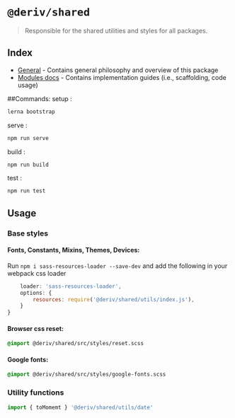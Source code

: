 # `@deriv/shared`
> Responsible for the shared utilities and styles for all packages.

## Index

- [General](docs/README.md) - Contains general philosophy and overview of this package
- [Modules docs](docs/Modules/README.md) - Contains implementation guides (i.e., scaffolding, code usage)

##Commands:
setup :
  ```sh 
  lerna bootstrap
  ```
serve : 
  ```sh 
  npm run serve
  ```
build : 
  ```sh 
  npm run build
  ```
test  :
  ```sh 
  npm run test
  ```

## Usage

### Base styles

#### Fonts, Constants, Mixins, Themes, Devices:
Run `npm i sass-resources-loader --save-dev` and add the following in your webpack css loader

```js {
    loader: 'sass-resources-loader',
    options: {
        resources: require('@deriv/shared/utils/index.js'),
    }
}
```

#### Browser css reset:
```scss
@import @deriv/shared/src/styles/reset.scss
```

#### Google fonts:
```scss
@import @deriv/shared/src/styles/google-fonts.scss
```

### Utility functions
```js
import { toMomemt } '@deriv/shared/utils/date'
```

